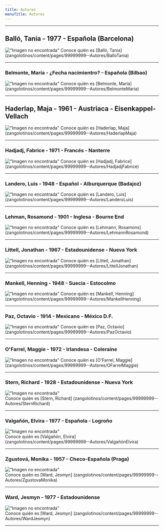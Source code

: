 ```yaml
---
title: Autores
menuTitle: Autores
---
```

***
## Balló, Tania - 1977 - Española (Barcelona)
!["Imagen no encontrada"](BalloTania.jpg)
Conoce quién es [Balló, Tania] (zangolotinos/content/pages/99999999--Autores/BalloTania)
***
### Belmonte, María - ¿Fecha nacimientro? - Española (Bilbao)
!["Imagen no encontrada"](BelmonteMaria.jpg)
Conoce quién es [Belmonte, María] (zangolotinos/content/pages/99999999--Autores/BelmonteMaria)
***
## Haderlap, Maja - 1961 - Austriaca - Eisenkappel-Vellach
!["Imagen no encontrada"](HaderlapMaja.jpg)
Conoce quién es [Haderlap, Maja] (zangolotinos/content/pages/99999999--Autores/HaderlapMaja)
***
### Hadjadj, Fabrice - 1971 - Francés - Nanterre
!["Imagen no encontrada"](HadjadjFabrice.jpg)
Conoce quién es [Hadjadj, Fabrice] (zangolotinos/content/pages/99999999--Autores/HadjadjFabrice)
***
### Landero, Luis - 1948 - Español - Alburquerque (Badajoz)
!["Imagen no encontrada"](LanderoLuis.jpg)
Conoce quién es [Landero, Luis] (zangolotinos/content/pages/99999999--Autores/LanderoLuis)
***
### Lehman, Rosamond - 1901 - Inglesa - Bourne End
!["Imagen no encontrada"](LehmannRosamond.jpg)
Conoce quién es [Lehmann, Rosamons] (zangolotinos/content/pages/99999999--Autores/LehmannRosamond)
***
### Littell, Jonathan - 1967 - Estadounidense - Nueva York
!["Imagen no encontrada"](LittellJonathan.jpg)
Conoce quién es [Littell, Jonathan] (zangolotinos/content/pages/99999999--Autores/LittellJonathan)
***
### Mankell, Henning - 1948 - Suecia - Estocolmo
!["Imagen no encontrada"](MankellHenning.jpg)
Conoce quién es [Mankell, Henning] (zangolotinos/content/pages/99999999--Autores/MankellHenning)
***
### Paz, Octavio - 1914 - Mexicano - México D.F.
!["Imagen no encontrada"](PazOctavio.jpg)
Conoce quién es [Paz, Octavio] (zangolotinos/content/pages/99999999--Autores/PazOctavio)
***
### O'Farrel, Maggie - 1972 - Irlandesa - Coleraine 
!["Imagen no encontrada"](OFarrelMaggie.jpg)
Conoce quién es [O'Farrel, Maggie] (zangolotinos/content/pages/99999999--Autores/OFarrelMaggie)
***
### Stern, Richard - 1928 - Estadounidense - Nueva York 
!["Imagen no encontrada"](SternRichard.jpg)  
Conoce quién es [Stern, Richard] (zangolotinos/content/pages/99999999--Autores/SternRichard)
***
### Valgañón, Elvira - 1977 - Española - Logroño        
!["Imagen no encontrada"](ValgañonElvira.jpg)                            
Conoce quién es [Valgañón, Elvira] (zangolotinos/content/pages/99999999--Autores/ValgañónElvira)
***
### Zgustová, Monika - 1957 - Checo-Española (Praga)
!["Imagen no encontrada"](ZgustovaMonika.jpg)       
Conoce quién es [Ward, Jesmyn] (zangolotinos/content/pages/99999999--Autores/ZgustovaMonika)
***
### Ward, Jesmyn - 1977 - Estadounidense
!["Imagen no encontrada"](WardJesmyn.jpg)       
Conoce quién es [Ward, Jesmyn] (zangolotinos/content/pages/99999999--Autores/WardJesmyn)
***